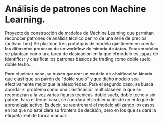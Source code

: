 # Análisis de patrones con Machine Learning.
Proyecto de construcción de modelos de Machine Learning que permitan reconocer patrones de análisis técnico dentro de una serie de precios (activos Ibex)
Se plantean tres prototipos de modelo que tienen en cuenta los diferentes procesos de un workflow de minería de datos.
Estos modelos se plantean como una tarea de clasicación en la que el modelo es capaz de identificar y clasificar los patrones básicos de trading como doble suelo, doble techo...

Para el primer caso, se busca generar un modelo de clasificación binaria que clasifique un patrón de "doble suelo" y que dicho modelo sea efectivamente mejor que la aleatoriedad.
Para el segundo caso, se busca abordar el problema como una clasificación multiclase en la que se reconozcan a la vez varias figuras técnicas: doble suelo, doble techo y
sin patrón.
Para el tercer caso, se abordará el problema desde un enfoque de aprendizaje activo. Es decir, se reentrenará el modelo utilizando los casos en los que no esté clara su frontera de decisión, pero  en los que se dará la etiqueta real de forma manual.

